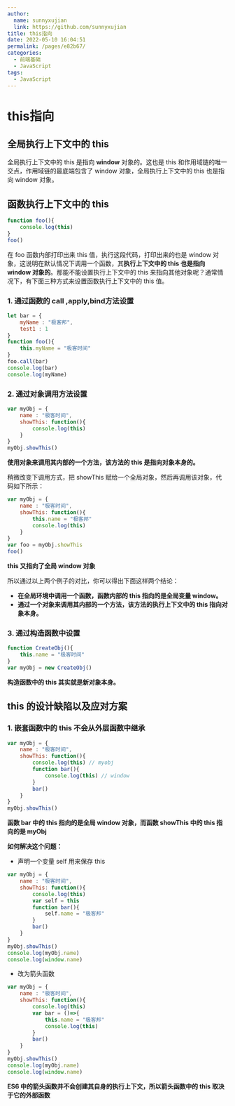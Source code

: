 ```yaml
---
author: 
  name: sunnyxujian
  link: https://github.com/sunnyxujian
title: this指向
date: 2022-05-10 16:04:51
permalink: /pages/e82b67/
categories: 
  - 前端基础
  - JavaScript
tags: 
  - JavaScript
---
```

# this指向

## 全局执行上下文中的 this

全局执行上下文中的 this 是指向 **window** 对象的。这也是 this 和作用域链的唯一交点，作用域链的最底端包含了 window 对象，全局执行上下文中的 this 也是指向 window 对象。

## 函数执行上下文中的 this

```js
function foo(){  
    console.log(this) 
} 
foo()
```

在 foo 函数内部打印出来 this 值，执行这段代码，打印出来的也是 window 对象，这说明在默认情况下调用一个函数，其**执行上下文中的 this 也是指向 window 对象的**。那能不能设置执行上下文中的 this 来指向其他对象呢？通常情况下，有下面三种方式来设置函数执行上下文中的 this 值。

### 1. 通过函数的 call ,apply,bind方法设置

```js
let bar = {  
    myName : "极客邦",
    test1 : 1
} 
function foo(){  
    this.myName = "极客时间" 
} 
foo.call(bar) 
console.log(bar)
console.log(myName)
```

### 2. 通过对象调用方法设置

```js
var myObj = {  
    name : "极客时间",
    showThis: function(){
        console.log(this)
    } 
} 
myObj.showThis()
```

**使用对象来调用其内部的一个方法，该方法的 this 是指向对象本身的。**

稍微改变下调用方式，把 showThis 赋给一个全局对象，然后再调用该对象，代码如下所示：

```js
var myObj = {  
    name : "极客时间",
    showThis: function(){
        this.name = "极客邦"
        console.log(this)
    } 
} 
var foo = myObj.showThis
foo()
```

**this 又指向了全局 window 对象**

所以通过以上两个例子的对比，你可以得出下面这样两个结论：

- **在全局环境中调用一个函数，函数内部的 this 指向的是全局变量 window。**
- **通过一个对象来调用其内部的一个方法，该方法的执行上下文中的 this 指向对象本身。**

### 3. 通过构造函数中设置

```js
function CreateObj(){
    this.name = "极客时间"
} 
var myObj = new CreateObj()
```

**构造函数中的 this 其实就是新对象本身。**

## this 的设计缺陷以及应对方案

### 1. 嵌套函数中的 this 不会从外层函数中继承

```js
var myObj = {  
    name : "极客时间",   
    showThis: function(){   
        console.log(this) // myobj   
        function bar(){
            console.log(this) // window
        }    
        bar()  
    } 
} 
myObj.showThis()
```

**函数 bar 中的 this 指向的是全局 window 对象，而函数 showThis 中的 this 指向的是 myObj**

**如何解决这个问题：**

- 声明一个变量 self 用来保存 this

```js
var myObj = {  
    name : "极客时间",   
    showThis: function(){   
        console.log(this)   
        var self = this   
        function bar(){    
            self.name = "极客邦"   
        }   
        bar()  
    } 
} 
myObj.showThis()
console.log(myObj.name)
console.log(window.name)
```

- 改为箭头函数

```js
var myObj = {  
    name : "极客时间",   
    showThis: function(){   
        console.log(this)   
        var bar = ()=>{    
            this.name = "极客邦"    
            console.log(this)   
        }   
        bar()  
    } 
} 
myObj.showThis()
console.log(myObj.name)
console.log(window.name)
```

**ES6 中的箭头函数并不会创建其自身的执行上下文，所以箭头函数中的 this 取决于它的外部函数**